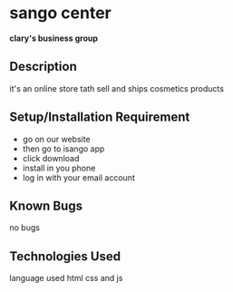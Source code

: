# sango center
**clary's business group**
## Description
it's an online store tath sell and ships cosmetics products
## Setup/Installation Requirement
* go on our website
* then go to isango app
* click download
* install in you phone
* log in with your email account
## Known Bugs
no bugs
## Technologies Used
language used html css and js